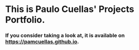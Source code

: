# This is Paulo Cuellas' Projects Portfolio.
### If you consider taking a look at, it is available on https://pamcuellas.github.io.
